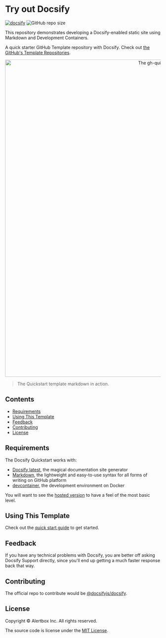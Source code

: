 # Try out Docsify

[![docsify](https://img.shields.io/badge/maintained%20with-docsify-cc00ff.svg)](https://docsify.js.org/)
![GitHub repo size](https://img.shields.io/github/repo-size/alertbox/vscode-remote-try-docsify)

This repository demonstrates developing a Docsify-enabled static site using Markdown and Development Containers.

A quick starter GitHub Template repository with Docsify. Check out [the GitHub's Template Repositories](https://help.github.com/en/github/creating-cloning-and-archiving-repositories/creating-a-repository-from-a-template).

<p align="center">
  <img alt="The gh-quickstart in action" src="https://user-images.githubusercontent.com/958227/84496654-f1e66180-acca-11ea-8aa9-8b78ac53b4b2.png" width="1024">
</p>

> The Quickstart template markdown in action.

## Contents

- [Requirements](#requirements)
- [Using This Template](#using-this-template)
- [Feedback](#feedback)
- [Contributing](#contributing)
- [License](#license)

## Requirements

The Docsify Quickstart works with:

- [Docsify latest](https://docsify.js.org/#/cdn?id=latest-version), the magical documentation site generator
- [Markdown](https://guides.github.com/features/mastering-markdown/), the lightweight and easy-to-use syntax for all forms of writing on GitHub platform
- [devcontainer](), the development environment on Docker

You will want to see the [hosted version](https://alertbox.github.io/vscode-remote-try-docsify/) to have a feel of the most basic level.

## Using This Template

Check out the [quick start guide](https://alertbox.github.io/vscode-remote-try-docsify/#/quick-start) to get started.

## Feedback

If you have any technical problems with Docsify, you are better off asking Docsify Support directly, since you'll end up getting a much faster response back that way.

## Contributing

The official repo to contribute would be [@docsifyjs/docsify](https://github.com/docsifyjs/docsify).

## License

Copyright &copy; Alertbox Inc. All rights reserved.

The source code is license under the [MIT License](LICENSE).
